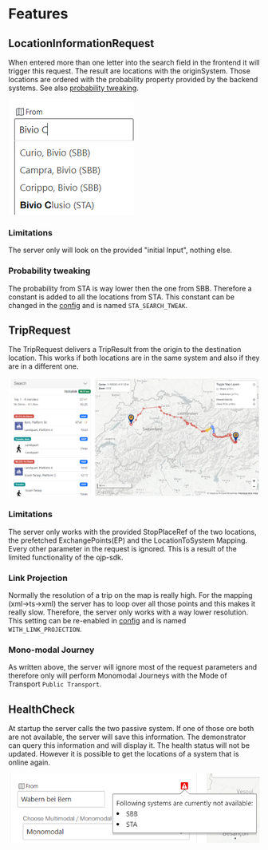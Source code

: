 # Features

## LocationInformationRequest

When entered more than one letter into the search field in the frontend it will trigger this request.
The result are locations with the originSystem. Those locations are ordered with the probability property 
provided by the backend systems. See also [probability tweaking](#probability-tweaking).

![LocationInformationRequest](./img/LocationInformationRequest.PNG)

### Limitations

The server only will look on the provided "initial Input", nothing else.

### Probability tweaking

The probability from STA is way lower then the one from SBB. Therefore a constant is added to all the locations from STA.
This constant can be changed in the [config](./src/config/index.ts) and is named `STA_SEARCH_TWEAK`.

## TripRequest

The TripRequest delivers a TripResult from the origin to the destination location. 
This works if both locations are in the same system and also if they are in a different one.

![Trip Request](./img/TripRequest.PNG)

### Limitations

The server only works with the provided StopPlaceRef of the two locations, the prefetched ExchangePoints(EP) and the
LocationToSystem Mapping. Every other parameter in the request is ignored. This is a result of the limited functionality
of the ojp-sdk.

### Link Projection

Normally the resolution of a trip on the map is really high. For the mapping (xml->ts->xml) the server has to loop over
all those points and this makes it really slow. Therefore, the server only works with a way lower resolution.
This setting can be re-enabled in [config](./src/config/index.ts) and is named `WITH_LINK_PROJECTION`.

### Mono-modal Journey

As written above, the server will ignore most of the request parameters and therefore only will perform Monomodal Journeys 
with the Mode of Transport `Public Transport`.

## HealthCheck

At startup the server calls the two passive system. If one of those ore both are not available, the server will save 
this information. The demonstrator can query this information and will display it. The health status will not be updated.
However it is possible to get the locations of a system that is online again.

![Health Check](./img/HealthCheck.PNG)
